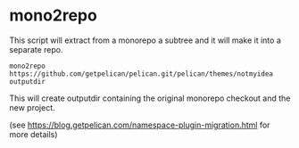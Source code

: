 # mono2repo
This script will extract from a monorepo a subtree and it will make it into a separate repo.

```shell
mono2repo https://github.com/getpelican/pelican.git/pelican/themes/notmyidea outputdir
```
This will create outputdir containing the original monorepo checkout and the new project.

(see https://blog.getpelican.com/namespace-plugin-migration.html for more details)
